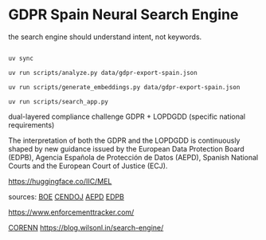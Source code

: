# GDPR Spain Neural Search Engine

the search engine should understand intent, not keywords.

```bash

uv sync

uv run scripts/analyze.py data/gdpr-export-spain.json

uv run scripts/generate_embeddings.py data/gdpr-export-spain.json

uv run scripts/search_app.py 

```

dual-layered compliance challenge 
GDPR + LOPDGDD (specific national requirements)

The interpretation of both the GDPR and the LOPDGDD is continuously shaped by new guidance issued by the European Data Protection Board (EDPB), Agencia Española de Protección de Datos (AEPD), Spanish National Courts and the European Court of Justice (ECJ).

https://huggingface.co/IIC/MEL

sources:
    [BOE](https://www.boe.es/datosabiertos/api/api.php)
    [CENDOJ](https://www.poderjudicial.es/search/indexAN.jsp)
    [AEPD](https://www.aepd.es/es)
    [EDPB](https://edpb.europa.eu/edpb_en)

https://www.enforcementtracker.com/

[CORENN](https://blog.wilsonl.in/corenn/)
https://blog.wilsonl.in/search-engine/